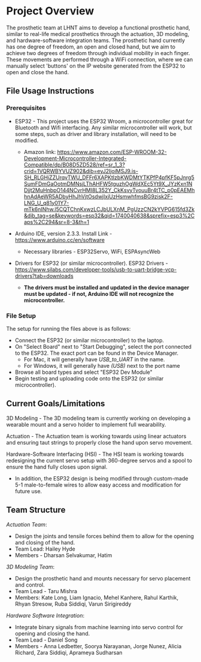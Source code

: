 # Project Overview

The prosthetic team at LHNT aims to develop a functional prosthetic hand, similar to real-life medical prosthetics through the actuation, 3D modeling, and hardware-software integration teams. The prosthetic hand currently has one degree of freedom, an open and closed hand, but we aim to achieve two degrees of freedom through individual mobility in each finger. These movements are performed through a WiFi connection, where we can manually select 'buttons' on the IP website generated from the ESP32 to open and close the hand.

## File Usage Instructions
### Prerequisites
- ESP32 - This project uses the ESP32 Wroom, a microcontroller great for Bluetooth and Wifi interfacing. Any similar microcontroller will work, but some steps, such as driver and library installation, will need to be modified.
  - Amazon link: https://www.amazon.com/ESP-WROOM-32-Development-Microcontroller-Integrated-Compatible/dp/B08D5ZD528/ref=sr_1_3?crid=1VQRWBYVUZ902&dib=eyJ2IjoiMSJ9.is-SH_RLGHiZZUrqvTWU_DFFr6XAPKtIzbKWDMtYTKPfP4pfKF5pJnrg5SumFDmGaOotmDMNsjLThAHFW5tguzhOgWdXEc5Yt9X_JYzKxn1NDjjt2MuHnbpO144NCvrHMI8L352Y_CkKsvyTvouuBr4tTC_p0pEAEMhhnAdAeWR5ADbyHhJhVjtOsdwjIxjUzHsmwhfmsBG9zisk2F-LNG_U_q81y01Y7-mTk6nINhw.l5CQTChnKxwzLCJbULXnM_PgUzzCN2kYVPG615fd3Zk&dib_tag=se&keywords=esp32&qid=1740040638&sprefix=esp3%2Caps%2C294&sr=8-3&th=1
    
- Arduino IDE, version 2.3.3. Install Link - https://www.arduino.cc/en/software
  - Necessary libraries - ESP32Servo, WiFi, ESPAsyncWeb
    
- Drivers for ESP32 (or similar microcontroller). ESP32 Drivers - https://www.silabs.com/developer-tools/usb-to-uart-bridge-vcp-drivers?tab=downloads
  - **The drivers must be installed and updated in the device manager must be updated - if not, Arduino IDE will not recognize the microcontroller.**

### File Setup
The setup for running the files above is as follows:
- Connect the ESP32 (or similar microcontroller) to the laptop.
- On "Select Board" next to "Start Debugging", select the port connected to the ESP32. The exact port can be found in the Device Manager.
  - For Mac, it will generally have *USB_to_UART* in the name.
  - For Windows, it will generally have *(USB)* next to the port name
- Browse all board types and select "ESP32 Dev Module"
- Begin testing and uploading code onto the ESP32 (or similar microcontroller).

## Current Goals/Limitations

3D Modeling - The 3D modeling team is currently working on developing a wearable mount and a servo holder to implement full wearability.

Actuation - The Actuation team is working towards using linear actuators and ensuring taut strings to properly close the hand upon servo movement.

Hardware-Software Interfacing (HSI) - The HSI team is working towards redesigning the current servo setup with 360-degree servos and a spool to ensure the hand fully closes upon signal.
- In addition, the ESP32 design is being modified through custom-made 5-1 male-to-female wires to allow easy access and modification for future use.

## Team Structure

*Actuation Team*:
- Design the joints and tensile forces behind them to allow for the opening and closing of the hand.
- Team Lead: Hailey Hyde
- Members - Dharsan Selvakumar, Hatim 

*3D Modeling Team*:
- Design the prosthetic hand and mounts necessary for servo placement and control.
- Team Lead - Taru Mishra
- Members: Kate Long, Liam Ignacio, Mehel Kanhere, Rahul Karthik, Rhyan Stresow, Ruba Siddiqi, Varun Sirigireddy

*Hardware Software Integration*:
- Integrate binary signals from machine learning into servo control for opening and closing the hand.
- Team Lead - Daniel Song
- Members - Anna Ledbetter, Soorya Narayanan, Jorge Nunez, Alicia Richard, Zara Siddiqi, Aprameya Sudharsan
